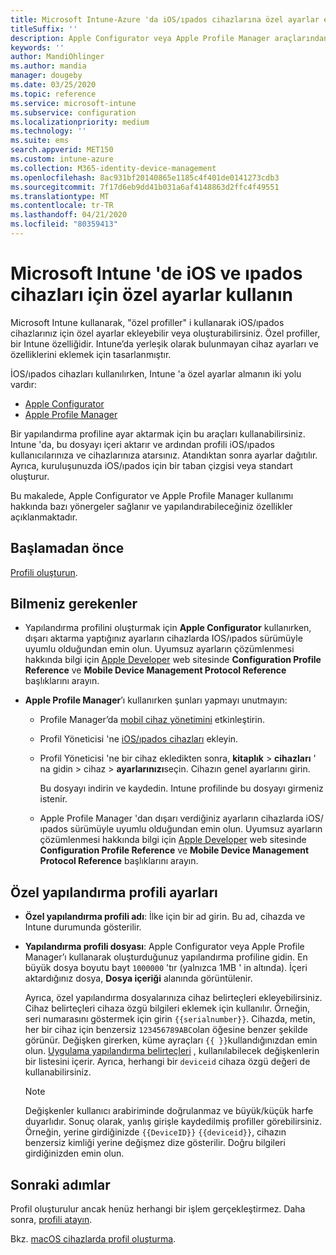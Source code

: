 ```yaml
---
title: Microsoft Intune-Azure 'da iOS/ıpados cihazlarına özel ayarlar ekleme | Microsoft Docs
titleSuffix: ''
description: Apple Configurator veya Apple Profile Manager araçlarından iOS ve ıpados ayarlarını dışa aktarın ve ardından bu ayarları Microsoft Intune içine aktarın. Bu ayarlar iOS/ıpados cihazlarında özel ayarları ve özellikleri oluşturabilir, kullanabilir ve denetleyebilir. Bu özel profil daha sonra, bir taban çizgisi veya standart oluşturmak için kuruluşunuzdaki iOS/ıpados cihazlarına atanabilir veya dağıtılabilir.
keywords: ''
author: MandiOhlinger
ms.author: mandia
manager: dougeby
ms.date: 03/25/2020
ms.topic: reference
ms.service: microsoft-intune
ms.subservice: configuration
ms.localizationpriority: medium
ms.technology: ''
ms.suite: ems
search.appverid: MET150
ms.custom: intune-azure
ms.collection: M365-identity-device-management
ms.openlocfilehash: 8ac931bf20140865e1185c4f401de0141273cdb3
ms.sourcegitcommit: 7f17d6eb9dd41b031a6af4148863d2ffc4f49551
ms.translationtype: MT
ms.contentlocale: tr-TR
ms.lasthandoff: 04/21/2020
ms.locfileid: "80359413"
---
```

# <a name="use-custom-settings-for-ios-and-ipados-devices-in-microsoft-intune"></a>Microsoft Intune 'de iOS ve ıpados cihazları için özel ayarlar kullanın

Microsoft Intune kullanarak, "özel profiller" i kullanarak iOS/ıpados cihazlarınız için özel ayarlar ekleyebilir veya oluşturabilirsiniz. Özel profiller, bir Intune özelliğidir. Intune’da yerleşik olarak bulunmayan cihaz ayarları ve özelliklerini eklemek için tasarlanmıştır.

İOS/ıpados cihazları kullanılırken, Intune 'a özel ayarlar almanın iki yolu vardır:

- [Apple Configurator](https://itunes.apple.com/app/apple-configurator-2/id1037126344?mt=12)
- [Apple Profile Manager](https://support.apple.com/profile-manager)

Bir yapılandırma profiline ayar aktarmak için bu araçları kullanabilirsiniz. Intune 'da, bu dosyayı içeri aktarır ve ardından profili iOS/ıpados kullanıcılarınıza ve cihazlarınıza atarsınız. Atandıktan sonra ayarlar dağıtılır. Ayrıca, kuruluşunuzda iOS/ıpados için bir taban çizgisi veya standart oluşturur.

Bu makalede, Apple Configurator ve Apple Profile Manager kullanımı hakkında bazı yönergeler sağlanır ve yapılandırabileceğiniz özellikler açıklanmaktadır.

## <a name="before-you-begin"></a>Başlamadan önce

[Profili oluşturun](custom-settings-configure.md).

## <a name="what-you-need-to-know"></a>Bilmeniz gerekenler

- Yapılandırma profilini oluşturmak için **Apple Configurator** kullanırken, dışarı aktarma yaptığınız ayarların cihazlarda IOS/ıpados sürümüyle uyumlu olduğundan emin olun. Uyumsuz ayarların çözümlenmesi hakkında bilgi için [Apple Developer](https://developer.apple.com/) web sitesinde **Configuration Profile Reference** ve **Mobile Device Management Protocol Reference** başlıklarını arayın.

- **Apple Profile Manager**’ı kullanırken şunları yapmayı unutmayın:

  - Profile Manager’da [mobil cihaz yönetimini](https://help.apple.com/serverapp/mac/5.7/#/apd05B9B761-D390-4A75-9251-E9AD29A61D0C) etkinleştirin.
  - Profil Yöneticisi 'ne [iOS/ıpados cihazları](https://help.apple.com/profilemanager/mac/5.7/#/pm9onzap1984) ekleyin.
  - Profil Yöneticisi 'ne bir cihaz ekledikten sonra, **kitaplık** > **cihazları** ' na gidin > cihaz > **ayarlarınızı**seçin. Cihazın genel ayarlarını girin.

    Bu dosyayı indirin ve kaydedin. Intune profilinde bu dosyayı girmeniz istenir.

  - Apple Profile Manager 'dan dışarı verdiğiniz ayarların cihazlarda iOS/ıpados sürümüyle uyumlu olduğundan emin olun. Uyumsuz ayarların çözümlenmesi hakkında bilgi için [Apple Developer](https://developer.apple.com/) web sitesinde **Configuration Profile Reference** ve **Mobile Device Management Protocol Reference** başlıklarını arayın.

## <a name="custom-configuration-profile-settings"></a>Özel yapılandırma profili ayarları

- **Özel yapılandırma profili adı**: İlke için bir ad girin. Bu ad, cihazda ve Intune durumunda gösterilir.
- **Yapılandırma profili dosyası**: Apple Configurator veya Apple Profile Manager’ı kullanarak oluşturduğunuz yapılandırma profiline gidin. En büyük dosya boyutu bayt `1000000` 'tır (yalnızca 1MB ' in altında). İçeri aktardığınız dosya, **Dosya içeriği** alanında görüntülenir.

  Ayrıca, özel yapılandırma dosyalarınıza cihaz belirteçleri ekleyebilirsiniz. Cihaz belirteçleri cihaza özgü bilgileri eklemek için kullanılır. Örneğin, seri numarasını göstermek için girin `{{serialnumber}}`. Cihazda, metin, her bir cihaz için benzersiz `123456789ABC`olan öğesine benzer şekilde görünür. Değişken girerken, küme ayraçları `{{ }}`kullandığınızdan emin olun. [Uygulama yapılandırma belirteçleri](../apps/app-configuration-policies-use-ios.md#tokens-used-in-the-property-list) , kullanılabilecek değişkenlerin bir listesini içerir. Ayrıca, herhangi bir `deviceid` cihaza özgü değeri de kullanabilirsiniz.

  > [!NOTE]
  > Değişkenler kullanıcı arabiriminde doğrulanmaz ve büyük/küçük harfe duyarlıdır. Sonuç olarak, yanlış girişle kaydedilmiş profiller görebilirsiniz. Örneğin, yerine girdiğinizde `{{DeviceID}}` `{{deviceid}}`, cihazın benzersiz kimliği yerine değişmez dize gösterilir. Doğru bilgileri girdiğinizden emin olun.

## <a name="next-steps"></a>Sonraki adımlar

Profil oluşturulur ancak henüz herhangi bir işlem gerçekleştirmez. Daha sonra, [profili atayın](device-profile-assign.md).

Bkz. [macOS cihazlarda profil oluşturma](custom-settings-macos.md). 
